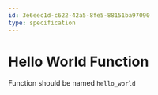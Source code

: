 ```yaml
---
id: 3e6eec1d-c622-42a5-8fe5-88151ba97090
type: specification
---
```


# Hello World Function

Function should be named `hello_world`
